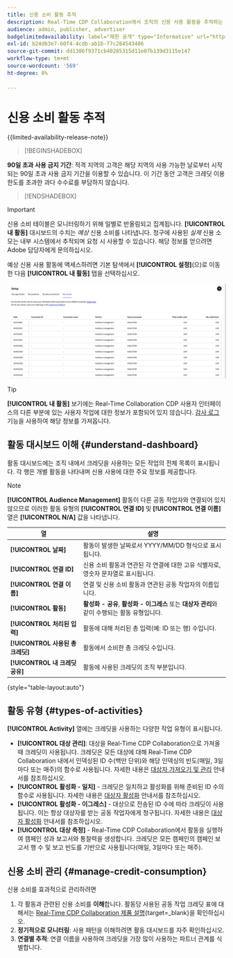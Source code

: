 ```yaml
---
title: 신용 소비 활동 추적
description: Real-Time CDP Collaboration에서 조직의 신용 사용 활동을 추적하는 방법에 대해 알아봅니다.
audience: admin, publisher, advertiser
badgelimitedavailability: label="제한 공개" type="Informative" url="https://helpx.adobe.com/kr/legal/product-descriptions/real-time-customer-data-platform-collaboration.html newtab=true"
exl-id: b24d63e7-60f4-4cdb-ab1b-77c284543486
source-git-commit: dd1386f9371cb40285315d11e07b139d3115e147
workflow-type: tm+mt
source-wordcount: '569'
ht-degree: 0%

---
```


# 신용 소비 활동 추적

{{limited-availability-release-note}}

>[!BEGINSHADEBOX]

**90일 초과 사용 금지 기간**: 적격 지역의 고객은 해당 지역의 사용 가능한 날로부터 시작되는 90일 초과 사용 금지 기간을 이용할 수 있습니다. 이 기간 동안 고객은 크레딧 이용 한도를 초과한 과다 수수료를 부담하지 않습니다.

>[!ENDSHADEBOX]

>[!IMPORTANT]
>
>신용 소비 테이블은 모니터링하기 위해 일별로 반올림되고 집계됩니다. **[!UICONTROL 내 활동]** 대시보드의 수치는 *예상* 신용 소비를 나타냅니다. 청구에 사용된 *실제* 신용 소모는 내부 시스템에서 추적되며 요청 시 사용할 수 있습니다. 해당 정보를 얻으려면 Adobe 담당자에게 문의하십시오.

예상 신용 사용 활동에 액세스하려면 기본 탐색에서 **[!UICONTROL 설정]**(으)로 이동한 다음 **[!UICONTROL 내 활동]** 탭을 선택하십시오.

![크레딧 사용 세부 정보를 표시하는 내 활동 대시보드](/help/assets/setup/my-activity-credits/activity-dashboard.png)

>[!TIP]
>
>**[!UICONTROL 내 활동]** 보기에는 Real-Time Collaboration CDP 사용자 인터페이스의 다른 부분에 있는 사용자 작업에 대한 정보가 포함되어 있지 않습니다. [감사 로그](/help/guide/setup/audit-logs.md) 기능을 사용하여 해당 정보를 가져옵니다.

## 활동 대시보드 이해 {#understand-dashboard}

활동 대시보드에는 조직 내에서 크레딧을 사용하는 모든 작업의 전체 목록이 표시됩니다. 각 행은 개별 활동을 나타내며 신용 사용에 대한 주요 정보를 제공합니다.

>[!NOTE]
>
>**[!UICONTROL Audience Management]** 활동이 다른 공동 작업자와 연결되어 있지 않으므로 이러한 활동 유형의 **[!UICONTROL 연결 ID]** 및 **[!UICONTROL 연결 이름]** 열은 **[!UICONTROL N/A]** 값을 나타냅니다.

| 열 | 설명 |
|------------|--------------|
| **[!UICONTROL 날짜]** | 활동이 발생한 날짜로서 YYYY/MM/DD 형식으로 표시됩니다. |
| **[!UICONTROL 연결 ID]** | 신용 소비 활동과 연관된 각 연결에 대한 고유 식별자로, 영숫자 문자열로 표시됩니다. |
| **[!UICONTROL 연결 이름]** | 연결 및 신용 소비 활동과 연관된 공동 작업자의 이름입니다. |
| **[!UICONTROL 활동]** | **활성화 - 공유**, **활성화 - 이그레스** 또는 **대상자 관리**&#x200B;와 같이 수행되는 활동 유형입니다. |
| **[!UICONTROL 처리된 입력]** | 활동에 대해 처리된 총 입력(예: ID 또는 행) 수입니다. |
| **[!UICONTROL 사용된 총 크레딧]** | 활동에서 소비한 총 크레딧 수입니다. |
| **[!UICONTROL 내 크레딧 공유]** | 활동에 사용된 크레딧의 조직 부분입니다. |

{style="table-layout:auto"}

## 활동 유형 {#types-of-activities}

**[!UICONTROL Activity]** 열에는 크레딧을 사용하는 다양한 작업 유형이 표시됩니다.

* **[!UICONTROL 대상 관리]**: 대상을 Real-Time CDP Collaboration으로 가져올 때 크레딧이 사용됩니다. 크레딧은 모든 대상에 대해 Real-Time CDP Collaboration 내에서 인덱싱된 ID 수(백만 단위)와 해당 인덱싱의 빈도(매일, 3일마다 또는 매주)의 함수로 사용됩니다. 자세한 내용은 [대상자 가져오기 및 관리](/help/guide/setup/onboard-audiences.md) 안내서를 참조하십시오.
* **[!UICONTROL 활성화 - 일치]** - 크레딧은 일치하고 활성화를 위해 준비된 ID 수의 함수로 사용됩니다. 자세한 내용은 [대상자 활성화](/help/guide/collaborate/activate.md) 안내서를 참조하십시오.
* **[!UICONTROL 활성화 - 이그레스]** - 대상으로 전송된 ID 수에 따라 크레딧이 사용됩니다. 이는 항상 대상자를 받는 공동 작업자에게 청구됩니다. 자세한 내용은 [대상자 활성화](/help/guide/collaborate/activate.md) 안내서를 참조하십시오.
* **[!UICONTROL 대상 측정]** - Real-Time CDP Collaboration에서 활동을 실행하여 캠페인 성과 보고서와 통찰력을 생성합니다. 크레딧은 모든 캠페인의 캠페인 보고서 행 수 및 보고 빈도를 기반으로 사용됩니다(매일, 3일마다 또는 매주).

## 신용 소비 관리 {#manage-credit-consumption}

신용 소비를 효과적으로 관리하려면

1. 각 활동과 관련된 신용 소비를 **이해**&#x200B;합니다. 활동당 사용된 공동 작업 크레딧 표에 대해서는 [Real-Time CDP Collaboration 제품 설명](https://helpx.adobe.com/kr/legal/product-descriptions/real-time-customer-data-platform-collaboration.html){target=_blank}을 확인하십시오.
2. **정기적으로 모니터링**: 사용 패턴을 이해하려면 활동 대시보드를 자주 확인하십시오.
3. **연결별 추적**: 연결 이름을 사용하여 크레딧을 가장 많이 사용하는 파트너 관계를 식별합니다.

<!--

## Pagination and navigation

The activity list is paginated to improve performance and readability. Use the navigation controls at the bottom of the table to move between pages and adjust how many records you can view at once.

-->
